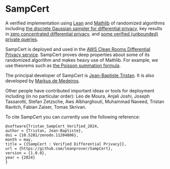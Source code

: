 # SampCert

A verified implementation using [Lean](https://github.com/leanprover/lean4) and [Mathlib](https://github.com/leanprover-community/mathlib4) of randomized algorithms including [the discrete Gaussian sampler for differential privacy](https://arxiv.org/abs/2004.00010), key results in [zero concentrated differential privacy](https://arxiv.org/abs/1605.02065), and [some verified (unbounded) private queries](https://arxiv.org/pdf/1909.01917).

SampCert is deployed and used in the [AWS Clean Rooms Differential Privacy service](https://docs.aws.amazon.com/clean-rooms/latest/userguide/differential-privacy.html#dp-overview). SampCert proves deep properties about some of its randomized algorithm and makes heavy use of Mathlib. For example, we use theorems such as [the Poisson summation formula](https://leanprover-community.github.io/mathlib4_docs/Mathlib/Analysis/Fourier/PoissonSummation.html#Real.tsum_eq_tsum_fourierIntegral_of_rpow_decay).

The principal developer of SampCert is [Jean-Baptiste Tristan](https://jtristan.github.io/). It is also developed by [Markus de Medeiros](https://www.markusde.ca/). 

Other people have contributed important ideas or tools for deployment including (in no particular order): Leo de Moura, Anjali Joshi, Joseph Tassarotti, Stefan Zetzsche, Aws Albharghouti, Muhammad Naveed, Tristan Ravitch, Fabian Zaiser, Tomas Skrivan.

To cite SampCert you can currently use the following reference:
```
@software{Tristan_SampCert_Verified_2024,
author = {Tristan, Jean-Baptiste},
doi = {10.5281/zenodo.11204806},
month = may,
title = {{SampCert : Verified Differential Privacy}},
url = {https://github.com/leanprover/SampCert},
version = {1.0.0},
year = {2024}
}
```

